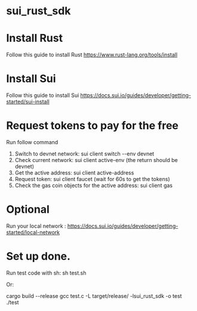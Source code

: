 # sui_rust_sdk

# Install Rust

Follow this guide to install Rust https://www.rust-lang.org/tools/install

# Install Sui

Follow this guide to install Sui https://docs.sui.io/guides/developer/getting-started/sui-install

# Request tokens to pay for the free

Run follow command
1. Switch to devnet network: sui client switch --env devnet
2. Check current network: sui client active-env (the return should be devnet)
3. Get the active address: sui client active-address
4. Request token: sui client faucet (wait for 60s to get the tokens)
5. Check the gas coin objects for the active address: sui client gas

# Optional

Run your local network :
https://docs.sui.io/guides/developer/getting-started/local-network

# Set up done.

Run test code with sh:
sh test.sh

Or:

cargo build --release
gcc test.c -L target/release/ -lsui_rust_sdk -o test
./test





